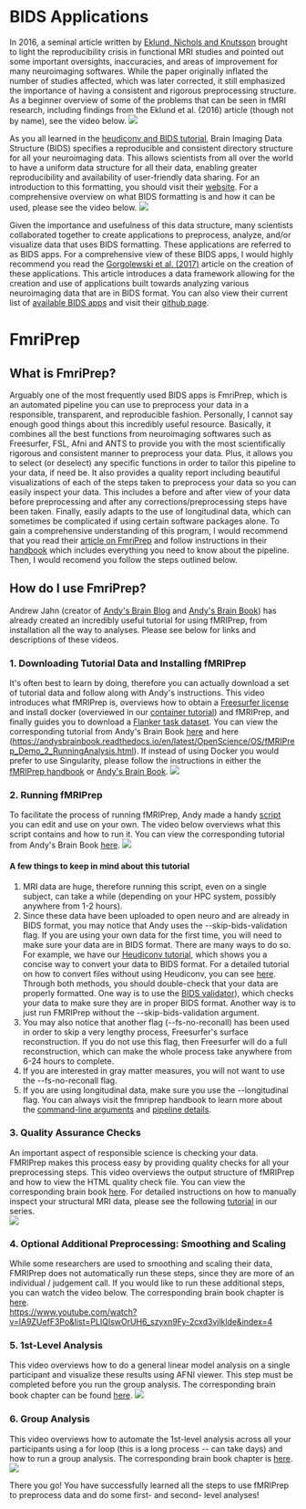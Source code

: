 # BIDS Applications

In 2016, a seminal article written by [Eklund, Nichols and Knutsson](https://www.pnas.org/content/pnas/113/28/7900.full.pdf) brought to light the reproducibility crisis in functional MRI studies and pointed out some important oversights, inaccuracies, and areas of improvement for many neuroimaging softwares.  While the paper originally inflated the number of studies affected, which was later corrected, it still emphasized the importance of having a consistent and rigorous preprocessing structure. As a beginner overview of some of the problems that can be seen in fMRI research, including findings from the Eklund et al. (2016) article (though not by name), see the video below.
[![](http://img.youtube.com/vi/8thDuVfqCCM/0.jpg)](http://www.youtube.com/watch?v=8thDuVfqCCM "")

As you all learned in the [heudiconv and BIDS tutorial](https://github.com/juliagoolia28/UD_repronim/blob/master/heudiconv_tutorial/README.md), Brain Imaging Data Structure (BIDS) specifies a reproducible and consistent directory structure for all your neuroimaging data.  This allows scientists from all over the world to have a uniform data structure for all their data, enabling greater reproducibility and availability of user-friendly data sharing.  For an introduction to this formatting, you should visit their [website](http://bids-apps.neuroimaging.io/). For a comprehensive overview on what BIDS formatting is and how it can be used, please see the video below.
[![](http://img.youtube.com/vi/K9hVAr5fvJg/0.jpg)](http://www.youtube.com/watch?v=K9hVAr5fvJg "")

Given the importance and usefulness of this data structure, many scientists collaborated together to create applications to preprocess, analyze, and/or visualize data that uses BIDS formatting. These applications are referred to as BIDS apps. For a comprehensive view of these BIDS apps, I would highly recommend you read the [Gorgolewski et al. (2017)](https://journals.plos.org/ploscompbiol/article?id=10.1371/journal.pcbi.1005209#abstract1) article on the creation of these applications.  This article introduces a data framework allowing for the creation and use of applications built towards analyzing various neuroimaging data that are in BIDS format.  You can also view their current list of [available BIDS apps](http://bids-apps.neuroimaging.io/apps/) and visit their [github page](https://github.com/BIDS-Apps).   

# FmriPrep

## What is FmriPrep?
Arguably one of the most frequently used BIDS apps is FmriPrep, which is an automated pipeline you can use to preprocess your data in a responsible, transparent, and reproducible fashion.  Personally, I cannot say enough good things about this incredibly useful resource.  Basically, it combines all the best functions from neuroimaging softwares such as Freesurfer, FSL, Afni and ANTS to provide you with the most scientifically rigorous and consistent manner to preprocess your data.  Plus, it allows you to select (or deselect) any specific functions in order to tailor this pipeline to your data, if need be.  It also provides a quality report including beautiful visualizations of each of the steps taken to preprocess your data so you can easily inspect your data.  This includes a before and after view of your data before preprocessing and after any corrections/preprocessing steps have been taken.  Finally, easily adapts to the use of longitudinal data, which can sometimes be complicated if using certain software packages alone.  To gain a comprehensive understanding of this program, I would recommend that you read their [article on FmriPrep](https://www.nature.com/articles/s41592-018-0235-4) and follow instructions in their [handbook](https://fmriprep.org/en/stable/) which includes everything you need to know about the pipeline.  Then, I would recomend you follow the steps outlined below. 

## How do I use FmriPrep?
Andrew Jahn (creator of [Andy's Brain Blog](https://www.andysbrainblog.com/about) and [Andy's Brain Book](https://andysbrainbook.readthedocs.io/en/latest/index.html)) has already created an incredibly useful tutorial for using fMRIPrep, from installation all the way to analyses.  Please see below for links and descriptions of these videos.  

### 1. Downloading Tutorial Data and Installing fMRIPrep
It's often best to learn by doing, therefore you can actually download a set of tutorial data and follow along with Andy's instructions.  This video introduces what fMRIPrep is, overviews how to obtain a [Freesurfer license](https://surfer.nmr.mgh.harvard.edu/registration.html) and install docker (overviewed in our [container tutorial](https://github.com/juliagoolia28/UD_repronim/tree/master/container_tutorial)) and fMRIPrep, and finally guides you to download a [Flanker task dataset](https://openneuro.org/datasets/ds000102/versions/00001).  You can view the corresponding tutorial from Andy's Brain Book [here](https://andysbrainbook.readthedocs.io/en/latest/OpenScience/OS/fMRIPrep_Demo_1_Download.html) and here (https://andysbrainbook.readthedocs.io/en/latest/OpenScience/OS/fMRIPrep_Demo_2_RunningAnalysis.html).  If instead of using Docker you would prefer to use Singularity, please follow the instructions in either the [fMRIPrep handbook](https://fmriprep.org/en/stable/singularity.html) or [Andy's Brain Book](https://andysbrainbook.readthedocs.io/en/latest/OpenScience/OS/fMRIPrep.html#fmriprep).
[![](http://img.youtube.com/vi/J0npRWV2zTY/0.jpg)](http://www.youtube.com/watch?v=J0npRWV2zTY "")

### 2. Running fMRIPrep
To facilitate the process of running fMRIPrep, Andy made a handy [script](https://github.com/andrewjahn/OpenScience_Scripts/blob/master/fmriprep_singleSubj.sh) you can edit and use on your own. The video below overviews what this script contains and how to run it. You can view the corresponding tutorial from Andy's Brain Book [here](https://andysbrainbook.readthedocs.io/en/latest/OpenScience/OS/fMRIPrep_Demo_2_RunningAnalysis.html). 
[![](http://img.youtube.com/vi/qCX4YlrdTAw/0.jpg)](http://www.youtube.com/watch?v=qCX4YlrdTAw "")

#### A few things to keep in mind about this tutorial
1. MRI data are huge, therefore running this script, even on a single subject, can take a while (depending on your HPC system, possibly anywhere from 1-2 hours).  
2. Since these data have been uploaded to open neuro and are already in BIDS format, you may notice that Andy uses the --skip-bids-validation flag.  If you are using your own data for the first time, you will need to make sure your data are in BIDS format.  There are many ways to do so.  For example, we have our [Heudiconv tutorial](https://github.com/juliagoolia28/UD_repronim/blob/master/heudiconv_tutorial/README.md), which shows you a concise way to convert your data to BIDS format. For a detailed tutorial on how to convert files without using Heudiconv, you can see [here](https://reproducibility.stanford.edu/bids-tutorial-series-part-1b/#auto4).  Through both methods, you should double-check that your data are properly formatted.  One way is to use the [BIDS validator](https://bids-standard.github.io/bids-validator/)), which checks your data to make sure they are in proper BIDS format.  Another way is to just run FMRIPrep without the --skip-bids-validation argument. 
3. You may also notice that another flag (--fs-no-reconall) has been used in order to skip a very lengthy process, Freesurfer's surface reconstruction.  If you do not use this flag, then Freesurfer will do a full reconstruction, which can make the whole process take anywhere from 6-24 hours to complete. 
4. If you are interested in gray matter measures, you will not want to use the --fs-no-reconall flag. 
5. If you are using longitudinal data, make sure you use the --longitudinal flag.  You can always visit the fmriprep handbook to learn more about the [command-line arguments](https://fmriprep.org/en/stable/usage.html) and [pipeline details](https://fmriprep.org/en/stable/workflows.html).

### 3. Quality Assurance Checks
An important aspect of responsible science is checking your data.  FMRIPrep makes this process easy by providing quality checks for all your preprocessing steps.  This video overviews the output structure of fMRIPrep and how to view the HTML quality check file. You can view the corresponding brain book [here](https://andysbrainbook.readthedocs.io/en/latest/OpenScience/OS/fMRIPrep_Demo_3_ExaminingPreprocData.html).  For detailed instructions on how to manually inspect your structural MRI data, please see the following [tutorial](https://github.com/juliagoolia28/UD_repronim/tree/master/Freesurfer_Manual_Inspection) in our series.  
[![](http://img.youtube.com/vi/fQHEKSzFKDc/0.jpg)](http://www.youtube.com/watch?v=fQHEKSzFKDc "")

### 4. Optional Additional Preprocessing: Smoothing and Scaling
While some researchers are used to smoothing and scaling their data, FMRIPrep does not automatically run these steps, since they are more of an individual / judgement call.  If you would like to run these additional steps, you can watch the video below.  The corresponding brain book chapter is [here](https://andysbrainbook.readthedocs.io/en/latest/OpenScience/OS/fMRIPrep_Demo_4_AdditionalPreproc.html).   
https://www.youtube.com/watch?v=lA9ZUefF3Po&list=PLIQIswOrUH6_szyxn9Fy-2cxd3vjlklde&index=4

### 5. 1st-Level Analysis
This video overviews how to do a general linear model analysis on a single participant and visualize these results using AFNI viewer.  This step must be completed before you run the group analysis.  The corresponding brain book chapter can be found [here](https://andysbrainbook.readthedocs.io/en/latest/OpenScience/OS/fMRIPrep_Demo_5_1stLevelAnalysis.html).
[![](http://img.youtube.com/vi/OESt1--zuq4/0.jpg)](http://www.youtube.com/watch?v=OESt1--zuq4 "")

### 6. Group Analysis
This video overviews how to automate the 1st-level analysis across all your participants using a for loop (this is a long process -- can take days) and how to run a group analysis.  The corresponding brain book chapter is [here](https://andysbrainbook.readthedocs.io/en/latest/OpenScience/OS/fMRIPrep_Demo_6_GroupAnalysis.html).
[![](http://img.youtube.com/vi/JBf7HFQZ6gw/0.jpg)](http://www.youtube.com/watch?v=JBf7HFQZ6gw "")

There you go! You have successfully learned all the steps to use fMRIPrep to preprocess data and do some first- and second- level analyses!






